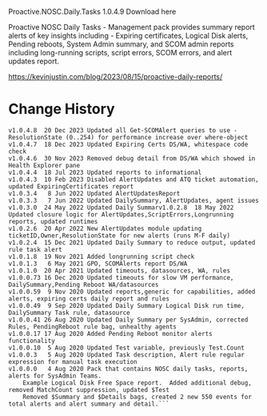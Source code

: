 Proactive.NOSC.Daily.Tasks 1.0.4.9
Download here

Proactive NOSC Daily Tasks - Management pack provides summary report alerts of key insights including - Expiring certificates, Logical Disk alerts, Pending reboots, System Admin summary, and SCOM admin reports including long-running scripts, script errors, SCOM errors, and alert updates report.

https://kevinjustin.com/blog/2023/08/15/proactive-daily-reports/

# Change History
```v1.0.4.9  21 Dec 2023 WhiteSpace, newline, return updates
v1.0.4.8  20 Dec 2023 Updated all Get-SCOMAlert queries to use -ResolutionState (0..254) for performance increase over where-object
v1.0.4.7  18 Dec 2023 Updated Expiring Certs DS/WA, whitespace code check
v1.0.4.6  30 Nov 2023 Removed debug detail from DS/WA which showed in Health Explorer pane
v1.0.4.4  18 Jul 2023 Updated reports to informational
v1.0.4.3  10 Feb 2023 Disabled AlertUpdates and ATQ ticket automation, updated ExpiringCertificates report
v1.0.3.4   8 Jun 2022 Updated AlertUpdatesReport
v1.0.3.3   7 Jun 2022 Updated DailySummary, AlertUpdates, agent issues
v1.0.3.0  24 May 2022 Updated Daily Summarv1.0.2.8  18 May 2022 Updated closure logic for AlertUpdates,ScriptErrors,Longrunning reports, updated runtimes
v1.0.2.6  20 Apr 2022 New AlertUpdates module updating ticketID,Owner,ResolutionState for new alerts (runs M-F daily)
v1.0.2.4  15 Dec 2021 Updated Daily Summary to reduce output, updated rule task alert
v1.0.1.8  19 Nov 2021 Added longrunning script check
v1.0.1.3   6 May 2021 GPO, SCOMAlerts report DS/WA
v1.0.1.0  20 Apr 2021 Updated timeouts, datasources, WA, rules
v1.0.0.73 16 Dec 2020 Updated timeouts for slow VM performance, DailySummary,Pending Reboot WA/datasources
v1.0.0.59  9 Nov 2020 Updated reports,generic for capabilities, added alerts, expiring certs daily report and rules
v1.0.0.49  9 Sep 2020 Updated Daily Summary Logical Disk run time, DailySummary Task rule, datasource
v1.0.0.41 26 Aug 2020 Updated Daily Summary per SysAdmin, corrected Rules, PendingReboot rule bag, unhealthy agents
v1.0.0.17 17 Aug 2020 Added Pending Reboot monitor alerts functionality
v1.0.0.10  5 Aug 2020 Updated Test variable, previously Test.Count
v1.0.0.3   5 Aug 2020 Updated Task description, Alert rule regular expression for manual task execution
v1.0.0.0   4 Aug 2020 Pack that contains NOSC daily tasks, reports, alerts for SysAdmin Teams.  
	Example Logical Disk Free Space report.  Added additional debug, removed MatchCount suppression, updated $Test
	Removed $Summary and $Details bags, created 2 new 550 events for total alerts and alert summary and detail.```
